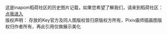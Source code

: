 这是inapom稻荷社区的历史图片记载，如果您希望了解我们，请来到稻荷社区：
<a target="blank" href="https://inapom.com">点我进入</a>
<br/>
版权声明：
存放的Key官方及同人图版权皆归原版权方所有，Pixiv画师插画图版权归作者所有，再此引用仅做展示美化